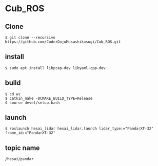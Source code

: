 # Cub_ROS
## Clone
```
$ git clone --recursive https://github.com/CoderDojoMusashikosugi/Cub_ROS.git
```

## install
```
$ sudo apt install libpcap-dev libyaml-cpp-dev
```

## build
```
$ cd ws
$ catkin_make -DCMAKE_BUILD_TYPE=Release
$ source devel/setup.bash
```

## launch
```
$ roslaunch hesai_lidar hesai_lidar.launch lidar_type:="PandarXT-32" frame_id:="PandarXT-32"
```

## topic name
```
/hesai/pandar
```
